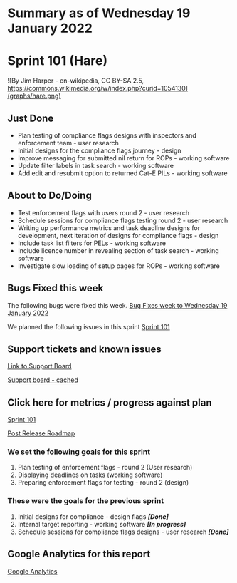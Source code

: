 # Summary as of Wednesday 19 January 2022 

# Sprint 101 (Hare)
![By Jim Harper - en-wikipedia, CC BY-SA 2.5, https://commons.wikimedia.org/w/index.php?curid=1054130](graphs/hare.png)


## Just Done
* Plan testing of compliance flags designs with inspectors and enforcement team - user research
* Initial designs for the compliance flags journey - design
* Improve messaging for submitted nil return for ROPs - working software
* Update filter labels in task search - working software
* Add edit and resubmit option to returned Cat-E PILs - working software

## About to Do/Doing
* Test enforcement flags with users round 2 - user research
* Schedule sessions for compliance flags testing round 2 - user research
* Writing up performance metrics and task deadline designs for development, next iteration of designs for compliance flags - design
* Include task list filters for PELs - working software
* Include licence number in revealing section of task search - working software
* Investigate slow loading of setup pages for ROPs - working software

## Bugs Fixed this week
The following bugs were fixed this week.
[Bug Fixes week to Wednesday 19 January 2022](graphs/bugs19012022.png)

We planned the following issues in this sprint 
[Sprint 101](graphs/sprint19012022.png)

## Support tickets and known issues
[Link to Support Board](https://collaboration.homeoffice.gov.uk/jira/secure/RapidBoard.jspa?rapidView=1717&selectedIssue=ASSB-253)

[Support board - cached](graphs/supportBoard19012022.png)

## Click here for metrics / progress against plan
[Sprint 101](graphs/progress19012022.png)

[Post Release Roadmap](graphs/roadmap19012022.png)

### We set the following goals for this sprint
1. Plan testing of enforcement flags - round 2 (User research) 
2. Displaying deadlines on tasks (working software) 
3. Preparing enforcement flags for testing - round 2 (design)

### These were the goals for the previous sprint
1. Initial designs for compliance - design flags ***[Done]***
2. Internal target reporting - working software  ***[In progress]***
3. Schedule sessions for compliance flags designs - user research ***[Done]***

## Google Analytics for this report
[Google Analytics](graphs/GA19012022.png)

